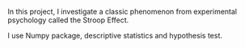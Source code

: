 In this project, I investigate a classic phenomenon from experimental psychology called the Stroop Effect. 

I use Numpy package, descriptive statistics and hypothesis test.

